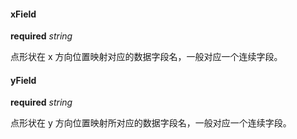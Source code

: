#### xField

<description>**required** _string_</description>

点形状在 x 方向位置映射对应的数据字段名，一般对应一个连续字段。

#### yField

<description>**required** _string_</description>

点形状在 y 方向位置映射所对应的数据字段名，一般对应一个连续字段。
